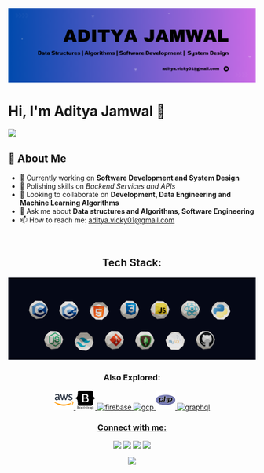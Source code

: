 <img src="TechBanner.png">

# Hi, I'm Aditya Jamwal 👋

![](https://komarev.com/ghpvc/?username=adityajamwal02&style=for-the-badge&color=blueviolet)
## 🚀 About Me 
- 🔭 Currently working on **Software Development and System Design**
- 🌱 Polishing skills on *Backend Services and APIs*
- 👯 Looking to collaborate on **Development, Data Engineering and Machine Learning Algorithms**
- 💬 Ask me about **Data structures and Algorithms, Software Engineering**
- 📫 How to reach me: aditya.vicky01@gmail.com
<br>
<h2 align="center">Tech Stack:</h2>
<img src="tech.png">

<h3 align="center">Also Explored:</h3>
<p align="center"> <a href="https://aws.amazon.com" target="_blank" rel="noreferrer"> <img src="https://raw.githubusercontent.com/devicons/devicon/master/icons/amazonwebservices/amazonwebservices-original-wordmark.svg" alt="aws" width="40" height="40"/> </a> <a href="https://getbootstrap.com" target="_blank" rel="noreferrer"> <img src="https://raw.githubusercontent.com/devicons/devicon/master/icons/bootstrap/bootstrap-plain-wordmark.svg" alt="bootstrap" width="40" height="40"/> </a> <a href="https://firebase.google.com/" target="_blank" rel="noreferrer"> <img src="https://www.vectorlogo.zone/logos/firebase/firebase-icon.svg" alt="firebase" width="40" height="40"/> </a> <a href="https://cloud.google.com" target="_blank" rel="noreferrer"> <img src="https://www.vectorlogo.zone/logos/google_cloud/google_cloud-icon.svg" alt="gcp" width="40" height="40"/> </a> <a href="https://www.php.net" target="_blank" rel="noreferrer"> <img src="https://raw.githubusercontent.com/devicons/devicon/master/icons/php/php-original.svg" alt="php" width="40" height="40"/> </a> <a href="https://graphql.org" target="_blank" rel="noreferrer"> <img src="https://www.vectorlogo.zone/logos/graphql/graphql-icon.svg" alt="graphql" width="40" height="40"/> </a> <a href="https://www.w3.org/html/" target="_blank" rel="noreferrer"></p>
  
<h3 align="center">Connect with me:</h3>
<p align="center"><a href="https://github.com/adityajamwal02"><img src="https://img.shields.io/badge/facebook-%231DA1F2.svg?&style=for-the-badge&logo=facebook&logoColor=white" height=25></a> <a href="https://www.linkedin.com/in/adityajamwal02/"><img src="https://img.shields.io/badge/linkedin-%230077B5.svg?&style=for-the-badge&logo=linkedin&logoColor=white" height=25></a> <a href="mailto:aditya.vicky01@gmail.com"><img src="https://img.shields.io/badge/Gmail-D14836.svg?&style=for-the-badge&logo=gmail&logoColor=white" height=25></a> <a href="https://twitter.com/AdityaJamwal02"><img src="https://img.shields.io/badge/Twitter-1DA1F2.svg?&style=for-the-badge&logo=twitter&logoColor=white" height=25></a></p>
 
<p align="center">
  <img src="https://camo.githubusercontent.com/d5777c63c1b21f3cdc6f7120970ba07db70159af0333d6e6783ebf162cbcc37c/68747470733a2f2f63617073756c652d72656e6465722e76657263656c2e6170702f6170693f747970653d776176696e6726636f6c6f723d6772616469656e74266865696768743d38302673656374696f6e3d666f6f746572" />
</p>  
